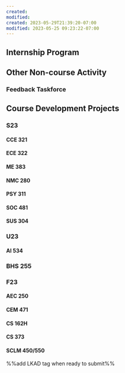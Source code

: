 ```yaml
---
created:
modified:
created: 2023-05-29T21:39:20-07:00
modified: 2023-05-25 09:23:22-07:00
---
```



## Internship Program

## Other Non-course Activity

### Feedback Taskforce

## Course Development Projects

### S23

#### CCE 321

#### ECE 322

#### ME 383

#### NMC 280

#### PSY 311

#### SOC 481

#### SUS 304

### U23

#### AI 534

### BHS 255

### F23

#### AEC 250

#### CEM 471

#### CS 162H

#### CS 373

#### SCLM 450/550

%%add LKAD tag when ready to submit%%
